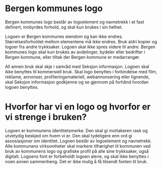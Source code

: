 # Bergen kommunes logo 
Bergen kommunes logo består av logoelement og navnetrekk i et fast definert, innbyrdes forhold, og skal kun brukes i sin helhet. 

Logoen er Bergen kommunes eiendom og kan ikke endres. Størrelsesforholdet mellom elementene må ikke endres. Bruk aldri kopier og logoer fra andre trykksaker. Logoen skal ikke spres videre til andre. Bergen kommunes logo skal kun brukes av avdelinger, bydeler eller bedrifter i Bergen kommune, eller tiltak der Bergen kommune er medarrangør. 

All annen bruk skal skje i samråd med Seksjon informasjon. Logoen skal ikke benyttes til kommersiell bruk. Skal logo benyttes i forbindelse med film, reklame, annonser, profileringsmateriell, webannonsering eller lignende, skal Seksjon informasjon godkjenne og se gjennom på forhånd hvordan logoen benyttes. 

# Hvorfor har vi en logo og hvorfor er vi strenge i bruken?
Logoen er kommunens identitetsmerke. Den skal gi mottakeren rask og utvetydig beskjed om hvem vi er. Den skal tydeligere enn ord gi assosiasjoner om identitet. Logoen består av logoelement og navnetrekk. Alle kommunens virksomheter skal markere tilhørighet til kommunen ved bruk av kommunens logo og grafiske profil på alle sine trykksaker, også digitalt. Logoens font er forbeholdt logoen alene, og skal ikke benyttes i noen annen sammenheng. Det er ikke mulig å få tilsendt fonten til bruk. 

